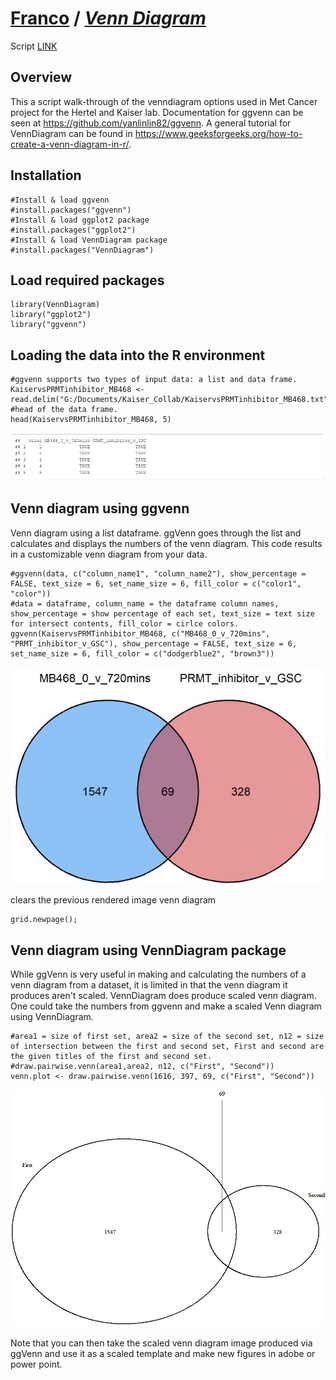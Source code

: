 # [Franco](https://github.com/altsplicer) / [***Venn Diagram***](https://altsplicer.github.io/Venn_Diagram_script/VD_script.html)

Script [LINK](https://github.com/Altsplicer/Venn_Diagram_script/blob/main/r/VD_script.R)

## Overview

This a script walk-through of the venndiagram options used in Met Cancer project for the Hertel and Kaiser lab.
Documentation for ggvenn can be seen at https://github.com/yanlinlin82/ggvenn.
A general tutorial for VennDiagram can be found in https://www.geeksforgeeks.org/how-to-create-a-venn-diagram-in-r/.

## Installation
```{r}
#Install & load ggvenn
#install.packages("ggvenn")
#Install & load ggplot2 package
#install.packages("ggplot2")
#Install & load VennDiagram package
#install.packages("VennDiagram")
```

## Load required packages
```{r}
library(VennDiagram)
library("ggplot2")
library("ggvenn")
```


## Loading the data into the R environment
```{r}
#ggvenn supports two types of input data: a list and data frame. 
KaiservsPRMTinhibitor_MB468 <- read.delim("G:/Documents/Kaiser_Collab/KaiservsPRMTinhibitor_MB468.txt")
#head of the data frame.
head(KaiservsPRMTinhibitor_MB468, 5)
```
[![.img/fig1.jpg](.img/fig1.jpg)](#nolink)

## Venn diagram using ggvenn
Venn diagram using a list dataframe.
ggVenn goes through the list and calculates and displays the numbers of the venn diagram.
This code results in a customizable venn diagram from your data.

```{r}
#ggvenn(data, c("column_name1", "column_name2"), show_percentage = FALSE, text_size = 6, set_name_size = 6, fill_color = c("color1", "color"))
#data = dataframe, column_name = the dataframe column names, show_percentage = show percentage of each set, text_size = text size for intersect contents, fill_color = cirlce colors.
ggvenn(KaiservsPRMTinhibitor_MB468, c("MB468_0_v_720mins", "PRMT_inhibitor_v_GSC"), show_percentage = FALSE, text_size = 6, set_name_size = 6, fill_color = c("dodgerblue2", "brown3"))

```
[![.img/fig2.jpg](.img/fig2.jpg)](#nolink)

clears the previous rendered image venn diagram
```{r}
grid.newpage();
```

## Venn diagram using VennDiagram package

While ggVenn is very useful in making and calculating the numbers of a venn diagram from a dataset, it is limited in that the venn diagram it produces aren't scaled.
VennDiagram does produce scaled venn diagram. One could take the numbers from ggvenn and make a scaled Venn diagram using VennDiagram.
```{r}
#area1 = size of first set, area2 = size of the second set, n12 = size of intersection between the first and second set, First and second are the given titles of the first and second set.
#draw.pairwise.venn(area1,area2, n12, c("First", "Second"))
venn.plot <- draw.pairwise.venn(1616, 397, 69, c("First", "Second"))
```
[![.img/fig3.jpg](.img/fig3.jpg)](#nolink)

Note that you can then take the scaled venn diagram image produced via ggVenn and use it as a scaled template and make new figures in adobe or power point. 
